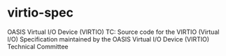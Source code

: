 # virtio-spec
OASIS Virtual I/O Device (VIRTIO) TC: Source code for the VIRTIO (Virtual I/O) Specification maintained by the OASIS Virtual I/O Device (VIRTIO) Technical Committee
